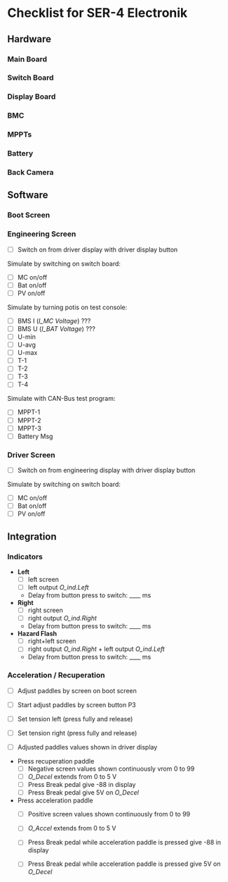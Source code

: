 # Checklist for SER-4 Electronik

## Hardware
### Main Board
### Switch Board
### Display Board
### BMC
### MPPTs
### Battery
### Back Camera

## Software
### Boot Screen



### Engineering Screen

- [ ] Switch on from driver display with driver display button

Simulate by switching on switch board:

  - [ ] MC on/off
  - [ ] Bat on/off
  - [ ] PV on/off

Simulate by turning potis on test console:

  - [ ] BMS  I (*I_MC Voltage*) ???
  - [ ] BMS U (*I_BAT Voltage*) ???
  - [ ] U-min
  - [ ] U-avg
  - [ ] U-max
  - [ ] T-1
  - [ ] T-2
  - [ ] T-3
  - [ ] T-4

Simulate with CAN-Bus test program:

  - [ ] MPPT-1
  - [ ] MPPT-2
  - [ ] MPPT-3
  - [ ] Battery Msg

### Driver Screen

- [ ] Switch on from engineering display with driver display button

Simulate by switching on switch board:

  - [ ] MC on/off
  - [ ] Bat on/off
  - [ ] PV on/off

## Integration

### Indicators

- **Left**
  - [ ] left screen
  - [ ] left output *O_ind.Left*
  - Delay from button press to switch: ____ ms
- **Right**
  - [ ] right screen
  - [ ] right output *O_ind.Right*
  - Delay from button press to switch: ____ ms
- **Hazard Flash**
  - [ ] right+left screen
  - [ ] right output *O_ind.Right* + left output *O_ind.Left*
  - Delay from button press to switch: ____ ms

### Acceleration / Recuperation

- [ ] Adjust paddles by screen on boot screen

- [ ] Start adjust paddles by screen button P3

- [ ] Set tension left (press fully and release)

- [ ] Set tension right (press fully and release)

- [ ] Adjusted paddles values shown in driver display

- Press recuperation paddle
  - [ ] Negative screen values shown continuously vrom 0 to 99
  - [ ] *O_Decel* extends from 0 to 5 V
  - [ ] Press Break pedal give -88 in display  
  - [ ] Press Break pedal give 5V on *O_Decel*  
  
- Press acceleration paddle
  - [ ] Positive screen values shown continuously from 0 to 99
  - [ ] *O_Accel* extends from 0 to 5 V
  - [ ] Press Break pedal while acceleration paddle is pressed give -88 in display  
  - [ ] Press Break pedal while acceleration paddle is pressed give 5V on *O_Decel* 
  
  
